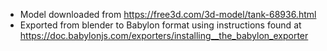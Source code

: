 - Model downloaded from https://free3d.com/3d-model/tank-68936.html
- Exported from blender to Babylon format using instructions found at https://doc.babylonjs.com/exporters/installing__the_babylon_exporter
